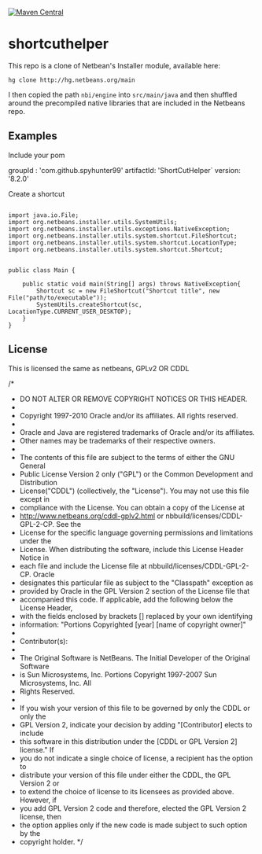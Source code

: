 [![Maven Central](https://maven-badges.herokuapp.com/maven-central/com.github.spyhunter99/ShortCutHelper/badge.svg)](https://maven-badges.herokuapp.com/maven-central/com.github.spyhunter99/ShortCutHelper)

# shortcuthelper

This repo is a clone of Netbean's Installer module, available here:

`hg clone http://hg.netbeans.org/main`

I then copied the path `nbi/engine` into `src/main/java`
and then shuffled around the precompiled native libraries that are included 
in the Netbeans repo.

## Examples

Include your pom

groupId : 'com.github.spyhunter99'
artifactId: 'ShortCutHelper`
version: '8.2.0'

Create a shortcut 

````

import java.io.File;
import org.netbeans.installer.utils.SystemUtils;
import org.netbeans.installer.utils.exceptions.NativeException;
import org.netbeans.installer.utils.system.shortcut.FileShortcut;
import org.netbeans.installer.utils.system.shortcut.LocationType;
import org.netbeans.installer.utils.system.shortcut.Shortcut;


public class Main {

    public static void main(String[] args) throws NativeException{
        Shortcut sc = new FileShortcut("Shortcut title", new File("path/to/executable"));
        SystemUtils.createShortcut(sc, LocationType.CURRENT_USER_DESKTOP);
    }
}

````


## License

This is licensed the same as netbeans, GPLv2 OR CDDL

/*
 * DO NOT ALTER OR REMOVE COPYRIGHT NOTICES OR THIS HEADER.
 *
 * Copyright 1997-2010 Oracle and/or its affiliates. All rights reserved.
 *
 * Oracle and Java are registered trademarks of Oracle and/or its affiliates.
 * Other names may be trademarks of their respective owners.
 *
 * The contents of this file are subject to the terms of either the GNU General
 * Public License Version 2 only ("GPL") or the Common Development and Distribution
 * License("CDDL") (collectively, the "License"). You may not use this file except in
 * compliance with the License. You can obtain a copy of the License at
 * http://www.netbeans.org/cddl-gplv2.html or nbbuild/licenses/CDDL-GPL-2-CP. See the
 * License for the specific language governing permissions and limitations under the
 * License.  When distributing the software, include this License Header Notice in
 * each file and include the License file at nbbuild/licenses/CDDL-GPL-2-CP.  Oracle
 * designates this particular file as subject to the "Classpath" exception as
 * provided by Oracle in the GPL Version 2 section of the License file that
 * accompanied this code. If applicable, add the following below the License Header,
 * with the fields enclosed by brackets [] replaced by your own identifying
 * information: "Portions Copyrighted [year] [name of copyright owner]"
 * 
 * Contributor(s):
 * 
 * The Original Software is NetBeans. The Initial Developer of the Original Software
 * is Sun Microsystems, Inc. Portions Copyright 1997-2007 Sun Microsystems, Inc. All
 * Rights Reserved.
 * 
 * If you wish your version of this file to be governed by only the CDDL or only the
 * GPL Version 2, indicate your decision by adding "[Contributor] elects to include
 * this software in this distribution under the [CDDL or GPL Version 2] license." If
 * you do not indicate a single choice of license, a recipient has the option to
 * distribute your version of this file under either the CDDL, the GPL Version 2 or
 * to extend the choice of license to its licensees as provided above. However, if
 * you add GPL Version 2 code and therefore, elected the GPL Version 2 license, then
 * the option applies only if the new code is made subject to such option by the
 * copyright holder.
 */
